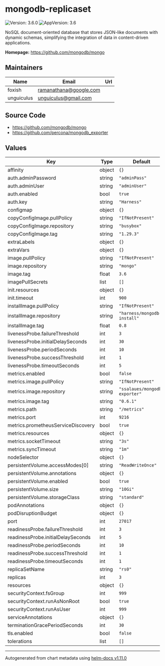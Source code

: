 # mongodb-replicaset

![Version: 3.6.0](https://img.shields.io/badge/Version-3.6.0-informational?style=flat-square) ![AppVersion: 3.6](https://img.shields.io/badge/AppVersion-3.6-informational?style=flat-square)

NoSQL document-oriented database that stores JSON-like documents with dynamic schemas, simplifying the integration of data in content-driven applications.

**Homepage:** <https://github.com/mongodb/mongo>

## Maintainers

| Name | Email | Url |
| ---- | ------ | --- |
| foxish | <ramanathana@google.com> |  |
| unguiculus | <unguiculus@gmail.com> |  |

## Source Code

* <https://github.com/mongodb/mongo>
* <https://github.com/percona/mongodb_exporter>

## Values

| Key | Type | Default | Description |
|-----|------|---------|-------------|
| affinity | object | `{}` |  |
| auth.adminPassword | string | `"adminPass"` |  |
| auth.adminUser | string | `"adminUser"` |  |
| auth.enabled | bool | `true` |  |
| auth.key | string | `"Harness"` |  |
| configmap | object | `{}` |  |
| copyConfigImage.pullPolicy | string | `"IfNotPresent"` |  |
| copyConfigImage.repository | string | `"busybox"` |  |
| copyConfigImage.tag | string | `"1.29.3"` |  |
| extraLabels | object | `{}` |  |
| extraVars | object | `{}` |  |
| image.pullPolicy | string | `"IfNotPresent"` |  |
| image.repository | string | `"mongo"` |  |
| image.tag | float | `3.6` |  |
| imagePullSecrets | list | `[]` |  |
| init.resources | object | `{}` |  |
| init.timeout | int | `900` |  |
| installImage.pullPolicy | string | `"IfNotPresent"` |  |
| installImage.repository | string | `"harness/mongodb-install"` |  |
| installImage.tag | float | `0.8` |  |
| livenessProbe.failureThreshold | int | `3` |  |
| livenessProbe.initialDelaySeconds | int | `30` |  |
| livenessProbe.periodSeconds | int | `10` |  |
| livenessProbe.successThreshold | int | `1` |  |
| livenessProbe.timeoutSeconds | int | `5` |  |
| metrics.enabled | bool | `false` |  |
| metrics.image.pullPolicy | string | `"IfNotPresent"` |  |
| metrics.image.repository | string | `"ssalaues/mongodb-exporter"` |  |
| metrics.image.tag | string | `"0.6.1"` |  |
| metrics.path | string | `"/metrics"` |  |
| metrics.port | int | `9216` |  |
| metrics.prometheusServiceDiscovery | bool | `true` |  |
| metrics.resources | object | `{}` |  |
| metrics.socketTimeout | string | `"3s"` |  |
| metrics.syncTimeout | string | `"1m"` |  |
| nodeSelector | object | `{}` |  |
| persistentVolume.accessModes[0] | string | `"ReadWriteOnce"` |  |
| persistentVolume.annotations | object | `{}` |  |
| persistentVolume.enabled | bool | `true` |  |
| persistentVolume.size | string | `"10Gi"` |  |
| persistentVolume.storageClass | string | `"standard"` |  |
| podAnnotations | object | `{}` |  |
| podDisruptionBudget | object | `{}` |  |
| port | int | `27017` |  |
| readinessProbe.failureThreshold | int | `3` |  |
| readinessProbe.initialDelaySeconds | int | `5` |  |
| readinessProbe.periodSeconds | int | `10` |  |
| readinessProbe.successThreshold | int | `1` |  |
| readinessProbe.timeoutSeconds | int | `1` |  |
| replicaSetName | string | `"rs0"` |  |
| replicas | int | `3` |  |
| resources | object | `{}` |  |
| securityContext.fsGroup | int | `999` |  |
| securityContext.runAsNonRoot | bool | `true` |  |
| securityContext.runAsUser | int | `999` |  |
| serviceAnnotations | object | `{}` |  |
| terminationGracePeriodSeconds | int | `30` |  |
| tls.enabled | bool | `false` |  |
| tolerations | list | `[]` |  |

----------------------------------------------
Autogenerated from chart metadata using [helm-docs v1.11.0](https://github.com/norwoodj/helm-docs/releases/v1.11.0)
